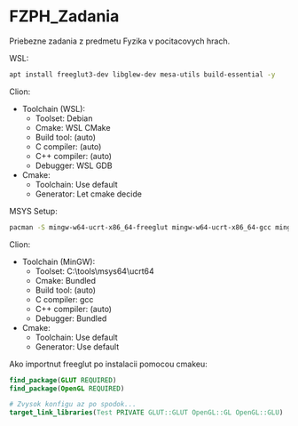 # FZPH_Zadania
Priebezne zadania z predmetu Fyzika v pocitacovych hrach.

WSL:
```bash
apt install freeglut3-dev libglew-dev mesa-utils build-essential -y
```

Clion:
* Toolchain (WSL):
    * Toolset: Debian
    * Cmake: WSL CMake
    * Build tool: (auto)
    * C compiler: (auto)
    * C++ compiler: (auto)
    * Debugger: WSL GDB
* Cmake:
    * Toolchain: Use default
    * Generator: Let cmake decide

MSYS Setup:
```bash
pacman -S mingw-w64-ucrt-x86_64-freeglut mingw-w64-ucrt-x86_64-gcc mingw-w64-ucrt-x86_64-cmake mingw-w64-ucrt-x86_64-ninja mingw-w64-ucrt-x86_64-gnuplot mingw-w64-ucrt-x86_64-glew mingw-w64-ucrt-x86_64-gdb
```

Clion:
* Toolchain (MinGW):
    * Toolset: C:\tools\msys64\ucrt64
    * Cmake: Bundled
    * Build tool: (auto)
    * C compiler: gcc
    * C++ compiler: (auto)
    * Debugger: Bundled
* Cmake:
    * Toolchain: Use default
    * Generator: Use default

Ako importnut freeglut po instalacii pomocou cmakeu:
```cmake
find_package(GLUT REQUIRED)
find_package(OpenGL REQUIRED)

# Zvysok konfigu az po spodok...
target_link_libraries(Test PRIVATE GLUT::GLUT OpenGL::GL OpenGL::GLU)
```
